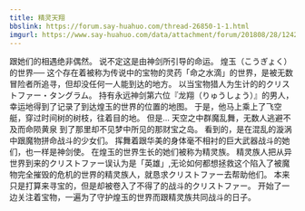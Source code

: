 ```yaml
---
title: 精灵天翔
bbslink: https://forum.say-huahuo.com/thread-26850-1-1.html
imgurl: https://www.say-huahuo.com/data/attachment/forum/201808/28/124237imio8cmgagmmh8gf.jpg
---
```


跟她们的相遇绝非偶然。
说不定这是由神剑所引导的命运。
煌玉（こうぎょく）的世界──
这个存在着被称为传说中的宝物的灵药「命之水滴」的世界，是被无数冒险者所追寻，但却没任何一人能到达的地方。
以当宝物猎人为生计的的クリストファー・タングラム。
持有永远神剑第六位『龙翔（りゅうしょう）』的男人，幸运地得到了记录了到达煌玉的世界的位置的地图。
于是，他马上乘上了飞空艇，穿过时间树的树枝，往着目的地。
但是…
天空之中群魔乱舞，无数人逃避不及而命陨黄泉
到了那里却不见梦中所见的那财宝之岛。
看到的，是在混乱的漩涡中跟魔物拼命战斗的少女们。
挥舞着跟华美的身体毫不相衬的巨大武器战斗的她们，也一样是神剑使。
在煌玉的世界生长的她们被称为精灵族。
精灵族人把从异世界到来的クリストファー误认为是「英雄」,无论如何都想拯救这个陷入了被魔物完全摧毁的危机的世界的精灵族人，就恳求クリストファー去帮助他们。
本来只是打算来寻宝的，但是却被卷入了不得了的战斗的クリストファー。
开始了一边关注着宝物，一遍为了守护煌玉的世界而跟精灵族共同战斗的日子。<!--more-->
